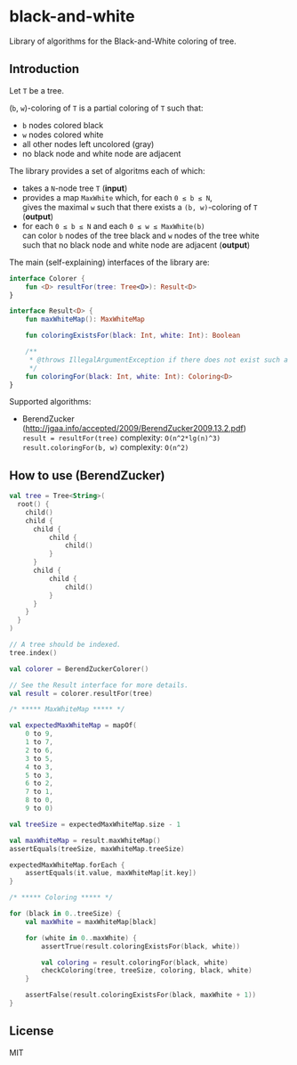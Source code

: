 # black-and-white

Library of algorithms for the Black-and-White coloring of tree.

## Introduction

Let ```T``` be a tree.

(```b```, ```w```)-coloring of ```T``` is a partial coloring of ```T``` such that:
* ```b``` nodes colored black
* ```w``` nodes colored white
* all other nodes left uncolored (gray)
* no black node and white node are adjacent

The library provides a set of algoritms each of which:
* takes a ```N```-node tree ```T``` (**input**)
* provides a map ```MaxWhite``` which, for each ```0 ≤ b ≤ N```,</br>
gives the maximal ```w``` such that there exists a ```(b, w)```-coloring of ```T``` (**output**)
* for each ```0 ≤ b ≤ N``` and each ```0 ≤ w ≤ MaxWhite(b)```</br>
can color ```b``` nodes of the tree black and ```w``` nodes of the tree white</br>
such that no black node and white node are adjacent (**output**)

The main (self-explaining) interfaces of the library are:

```kotlin
interface Colorer {
    fun <D> resultFor(tree: Tree<D>): Result<D>
}
```

```kotlin
interface Result<D> {
    fun maxWhiteMap(): MaxWhiteMap

    fun coloringExistsFor(black: Int, white: Int): Boolean

    /**
     * @throws IllegalArgumentException if there does not exist such a coloring.
     */
    fun coloringFor(black: Int, white: Int): Coloring<D>
}
```

Supported algorithms:
* BerendZucker (http://jgaa.info/accepted/2009/BerendZucker2009.13.2.pdf)</br>
```result = resultFor(tree)``` complexity: ```O(n^2*lg(n)^3)```</br>
```result.coloringFor(b, w)``` complexity: ```O(n^2)```

## How to use (BerendZucker)

```kotlin
val tree = Tree<String>(
  root() {
    child()
    child {
      child {
          child {
              child()
          }
      }
      child {
          child {
              child()
          }
      }
    }
  }
)

// A tree should be indexed.
tree.index()

val colorer = BerendZuckerColorer()

// See the Result interface for more details.
val result = colorer.resultFor(tree)

/* ***** MaxWhiteMap ***** */

val expectedMaxWhiteMap = mapOf(
    0 to 9,
    1 to 7,
    2 to 6,
    3 to 5,
    4 to 3,
    5 to 3,
    6 to 2,
    7 to 1,
    8 to 0,
    9 to 0)

val treeSize = expectedMaxWhiteMap.size - 1

val maxWhiteMap = result.maxWhiteMap()
assertEquals(treeSize, maxWhiteMap.treeSize)

expectedMaxWhiteMap.forEach {
    assertEquals(it.value, maxWhiteMap[it.key])
}

/* ***** Coloring ***** */

for (black in 0..treeSize) {
    val maxWhite = maxWhiteMap[black]

    for (white in 0..maxWhite) {
        assertTrue(result.coloringExistsFor(black, white))

        val coloring = result.coloringFor(black, white)
        checkColoring(tree, treeSize, coloring, black, white)
    }

    assertFalse(result.coloringExistsFor(black, maxWhite + 1))
}
```

## License

MIT
